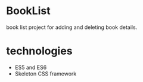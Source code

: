 # BookList
book list project for adding and deleting book details.

# technologies

- ES5 and ES6
- Skeleton CSS framework
